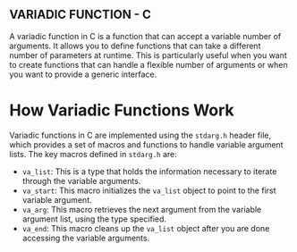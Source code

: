 ## VARIADIC FUNCTION - C

A variadic function in C is a function that can accept a variable number of arguments. It allows you to define functions that can take a different number of parameters at runtime. This is particularly useful when you want to create functions that can handle a flexible number of arguments or when you want to provide a generic interface.

# How Variadic Functions Work

Variadic functions in C are implemented using the `stdarg.h` header file, which provides a set of macros and functions to handle variable argument lists. The key macros defined in `stdarg.h` are:

* `va_list`: This is a type that holds the information necessary to iterate through the variable arguments.
* `va_start`: This macro initializes the `va_list` object to point to the first variable argument.
* `va_arg`: This macro retrieves the next argument from the variable argument list, using the type specified.
* `va_end`: This macro cleans up the `va_list` object after you are done accessing the variable arguments.
